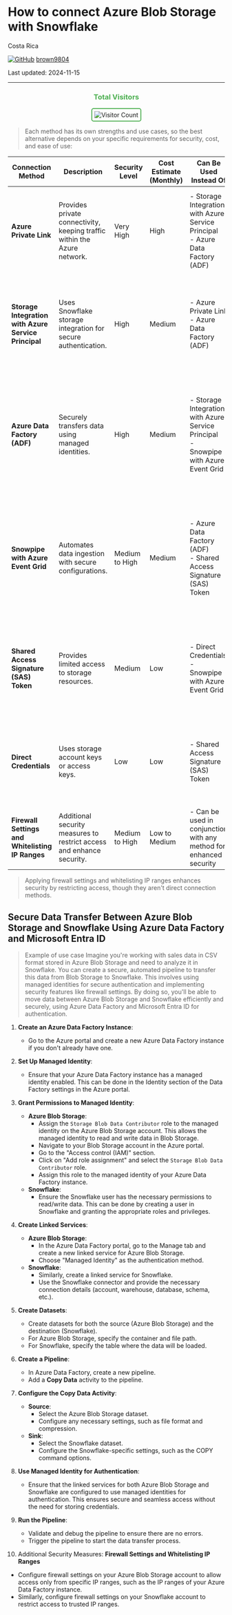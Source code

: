 # How to connect Azure Blob Storage with Snowflake

Costa Rica

[![GitHub](https://img.shields.io/badge/--181717?logo=github&logoColor=ffffff)](https://github.com/)
[brown9804](https://github.com/brown9804)

Last updated: 2024-11-15

----------

<div align="center">
  <h3 style="color: #4CAF50;">Total Visitors</h3>
  <img src="https://profile-counter.glitch.me/brown9804/count.svg" alt="Visitor Count" style="border: 2px solid #4CAF50; border-radius: 5px; padding: 5px;"/>
</div>

> Each method has its own strengths and use cases, so the best alternative depends on your specific requirements for security, cost, and ease of use:

| Connection Method                                | Description                                                                 | Security Level       | Cost Estimate (Monthly) | Can Be Used Instead Of                                                      | Why Can Be Used Instead Of                                                  | Can Be Integrated With                                                      | Why Can Be Integrated With                                                  |
|--------------------------------------------------|-----------------------------------------------------------------------------|----------------------|-------------------------|-----------------------------------------------------------------------------|-----------------------------------------------------------------------------|-----------------------------------------------------------------------------|-----------------------------------------------------------------------------|
| **Azure Private Link**                           | Provides private connectivity, keeping traffic within the Azure network.    | Very High            | High                    | - Storage Integration with Azure Service Principal <br/> - Azure Data Factory (ADF)  | Provides secure connectivity by keeping traffic within the Azure network.   | - Storage Integration with Azure Service Principal <br/> - Firewall Settings and Whitelisting IP Ranges | Combines network-level security with secure authentication and additional access restrictions. |
| **Storage Integration with Azure Service Principal** | Uses Snowflake storage integration for secure authentication.               | High                 | Medium                  | - Azure Private Link <br/> - Azure Data Factory (ADF)                                | Provides secure authentication using Snowflake's built-in features.         | - Azure Private Link <br/> - Azure Data Factory (ADF) <br/> - Firewall Settings and Whitelisting IP Ranges | Combines secure authentication with network-level security and additional access restrictions. |
| **Azure Data Factory (ADF)**                     | Securely transfers data using managed identities.                           | High                 | Medium                  | - Storage Integration with Azure Service Principal <br/> - Snowpipe with Azure Event Grid | Provides secure data transfer using managed identities.                     | - Storage Integration with Azure Service Principal <br/> - Snowpipe with Azure Event Grid <br/> - Firewall Settings and Whitelisting IP Ranges | Combines secure data transfer with automated ingestion and additional access restrictions. |
| **Snowpipe with Azure Event Grid**               | Automates data ingestion with secure configurations.                        | Medium to High       | Medium                  | - Azure Data Factory (ADF) <br/> - Shared Access Signature (SAS) Token               | Provides automated data ingestion with secure configurations.               | - Azure Data Factory (ADF) <br/> - Shared Access Signature (SAS) Token <br/> - Firewall Settings and Whitelisting IP Ranges | Combines automated ingestion with secure data transfer and additional access restrictions. |
| **Shared Access Signature (SAS) Token**          | Provides limited access to storage resources.                               | Medium               | Low                     | - Direct Credentials <br/> - Snowpipe with Azure Event Grid                          | Provides limited access with more granular control over permissions.        | - Snowpipe with Azure Event Grid <br/> - Direct Credentials <br/> - Firewall Settings and Whitelisting IP Ranges | Combines limited access with automated ingestion and additional access restrictions. |
| **Direct Credentials**                           | Uses storage account keys or access keys.                                   | Low                  | Low                     | - Shared Access Signature (SAS) Token                                         | Provides direct access using storage account keys or access keys.           | - Shared Access Signature (SAS) Token <br/> - Firewall Settings and Whitelisting IP Ranges | Combines direct access with more secure and controlled access methods.      |
| **Firewall Settings and Whitelisting IP Ranges** | Additional security measures to restrict access and enhance security.       | Medium to High       | Low to Medium           | - Can be used in conjunction with any method for enhanced security            | Provides additional security by restricting access to specific IP ranges.   | - Can be used in conjunction with any method for enhanced security            | Enhances overall security by adding an extra layer of access control.       |

> Applying firewall settings and whitelisting IP ranges enhances security by restricting access, though they aren't direct connection methods.


## Secure Data Transfer Between Azure Blob Storage and Snowflake Using Azure Data Factory and Microsoft Entra ID

> Example of use case
> Imagine you're working with sales data in CSV format stored in Azure Blob Storage and need to analyze it in Snowflake. You can create a secure, automated pipeline to transfer this data from Blob Storage to Snowflake. This involves using managed identities for secure authentication and implementing security features like firewall settings. By doing so, you'll be able to move data between Azure Blob Storage and Snowflake efficiently and securely, using Azure Data Factory and Microsoft Entra ID for authentication.

1. **Create an Azure Data Factory Instance**:
   - Go to the Azure portal and create a new Azure Data Factory instance if you don't already have one.

2. **Set Up Managed Identity**:
   - Ensure that your Azure Data Factory instance has a managed identity enabled. This can be done in the Identity section of the Data Factory settings in the Azure portal.

3. **Grant Permissions to Managed Identity**:
   - **Azure Blob Storage**:
     - Assign the `Storage Blob Data Contributor` role to the managed identity on the Azure Blob Storage account. This allows the managed identity to read and write data in Blob Storage.
     - Navigate to your Blob Storage account in the Azure portal.
     - Go to the "Access control (IAM)" section.
     - Click on "Add role assignment" and select the `Storage Blob Data Contributor` role.
     - Assign this role to the managed identity of your Azure Data Factory instance.
   - **Snowflake**:
     - Ensure the Snowflake user has the necessary permissions to read/write data. This can be done by creating a user in Snowflake and granting the appropriate roles and privileges.

4. **Create Linked Services**:
   - **Azure Blob Storage**:
     - In the Azure Data Factory portal, go to the Manage tab and create a new linked service for Azure Blob Storage.
     - Choose "Managed Identity" as the authentication method.
   - **Snowflake**:
     - Similarly, create a linked service for Snowflake.
     - Use the Snowflake connector and provide the necessary connection details (account, warehouse, database, schema, etc.).

5. **Create Datasets**:
   - Create datasets for both the source (Azure Blob Storage) and the destination (Snowflake).
   - For Azure Blob Storage, specify the container and file path.
   - For Snowflake, specify the table where the data will be loaded.

6. **Create a Pipeline**:
   - In Azure Data Factory, create a new pipeline.
   - Add a **Copy Data** activity to the pipeline.

7. **Configure the Copy Data Activity**:
   - **Source**:
     - Select the Azure Blob Storage dataset.
     - Configure any necessary settings, such as file format and compression.
   - **Sink**:
     - Select the Snowflake dataset.
     - Configure the Snowflake-specific settings, such as the COPY command options.

8. **Use Managed Identity for Authentication**:
   - Ensure that the linked services for both Azure Blob Storage and Snowflake are configured to use managed identities for authentication. This ensures secure and seamless access without the need for storing credentials.

9. **Run the Pipeline**:
   - Validate and debug the pipeline to ensure there are no errors.
   - Trigger the pipeline to start the data transfer process.

10. Additional Security Measures: **Firewall Settings and Whitelisting IP Ranges**
  - Configure firewall settings on your Azure Blob Storage account to allow access only from specific IP ranges, such as the IP ranges of your Azure Data Factory instance.
  - Similarly, configure firewall settings on your Snowflake account to restrict access to trusted IP ranges.
